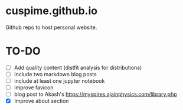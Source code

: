 # cuspime.github.io
Github repo to host personal website.

# TO-DO
- [ ] Add quality content (distfit analysis for distributions)
- [ ] include two markdown blog posts
- [ ] include at least one jupyter notebook
- [ ] improve favicon
- [ ] blog post to Akash's https://myspires.ajainphysics.com/library.php
- [x] Improve about section
